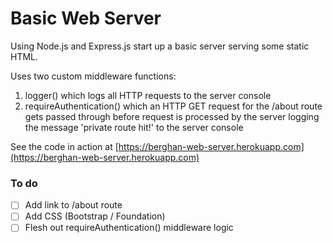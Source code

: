 # Basic Web Server

Using Node.js and Express.js start up a basic server serving some static HTML.

Uses two custom middleware functions:

1. logger() which logs all HTTP requests to the server console
2. requireAuthentication() which an HTTP GET request for the /about route gets passed through before request is processed by the server logging the message 'private route hit!' to the server console

See the code in action at [https://berghan-web-server.herokuapp.com](https://berghan-web-server.herokuapp.com)

### To do

- [ ] Add link to /about route
- [ ] Add CSS (Bootstrap / Foundation)
- [ ] Flesh out requireAuthentication() middleware logic

